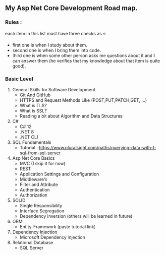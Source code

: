 ## My Asp Net Core Development Road map. 

### Rules : 
each item in this list must have three checks as ⭐
- first one is when I study about them.
- second one is when I bring them into code.
- third one is when some other person asks me questions about it and I can answer them (he verifies that my knowledge about that item is quite good).

### Basic Level

1. General Skills for Software Development. 
   - Git And GitHub 
   -  HTTPS and Request Methods Like (POST,PUT,PATCH,GET, ...)
   - What is TLS? 
   - What is SSL?
   - Reading a bit about Algorithm and Data Structures 
  2. C# 
      - C# 12 
      - .NET 8
      - .NET CLI
  3. SQL Fundamentals
       - Tutorial : https://www.pluralsight.com/paths/querying-data-with-t-sql-from-sql-server
  4. Asp Net Core Basics
      - MVC (I skip it for now)
      - REST
      - Application Settings and Configuration
      - Middleware's 
      - Filter and Attribute
      - Authentication
      - Authorization
   5. SOLID
       - Single Responsibility
       - Interface Segregation 
       - Dependency Inversion (others will be learned in future)
   6. ORM
       - Entity-Framework (paste tutorial link)
   7. Dependency Injection 
        - Microsoft Dependency Injection
   8. Relational Database
         - SQL Server   
       

